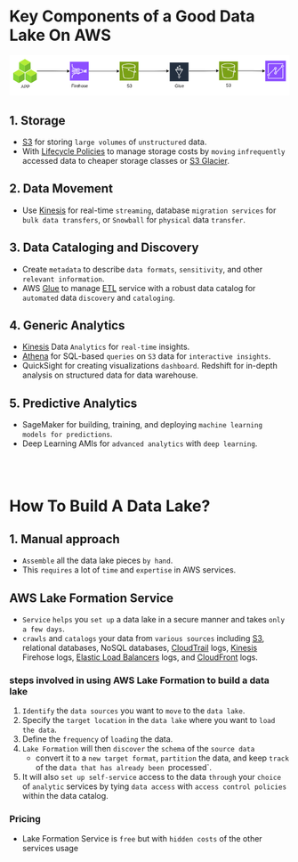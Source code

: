 # Key Components of a Good Data Lake On AWS

<img src="../Assets/data-lake.png" />

## 1. Storage
* [S3](../Storage/S3.md) for storing `large volumes` of `unstructured` data.
* With [Lifecycle Policies]() to manage storage costs by `moving` `infrequently` accessed data to cheaper storage classes or [S3 Glacier]().

## 2. Data Movement
* Use [Kinesis](../Analytics/Kinesis.md) for real-time `streaming`, database `migration services` for `bulk data transfers`, or `Snowball` for `physical` data `transfer`.
## 3. Data Cataloging and Discovery
* Create `metadata` to describe `data formats`, `sensitivity`, and other `relevant information`.
* AWS [Glue]() to manage [ETL]() service with a robust data catalog for `automated` data `discovery` and `cataloging`.
## 4. Generic Analytics
* [Kinesis](../Analytics/Kinesis.md) Data `Analytics` for `real-time` insights.
* [Athena](../Analytics/Athena.md) for SQL-based `queries` on `S3` data for `interactive insights`.
* QuickSight for creating visualizations `dashboard`.
Redshift for in-depth analysis on structured data for data warehouse.
## 5. Predictive Analytics
* SageMaker for building, training, and deploying `machine learning models for predictions`.
* Deep Learning AMIs for `advanced analytics` with `deep learning`.

<br> <br>

# How To Build A Data Lake?

## 1. Manual approach
* `Assemble` all the data lake pieces `by hand`. 
* This `requires` a lot of `time` and `expertise` in AWS services.

## AWS Lake Formation Service
* `Service` `helps` you `set up` a data lake in a secure manner and takes `only a few days`. 
* `crawls` and `catalogs` your data from `various sources` including [S3](../Storage/S3.md), relational databases, NoSQL databases, [CloudTrail](../Monitoring/CloudTrail.md) logs, [Kinesis](../Analytics/Kinesis.md) Firehose logs, [Elastic Load Balancers](../Networking/ElasticLoadBalancer.md) logs, and [CloudFront](../Edge-Services/CloudFront.md) logs.

### steps involved in using AWS Lake Formation to build a data lake
1. `Identify` the `data sources` you want to `move` to the `data lake`.
2. Specify the `target location` in the `data lake` where you want to `load the data`.
3. Define the `frequency` of `loading` the data.
4. `Lake Formation` will then `discover` the `schema` of the `source data`
    * convert it to a `new target format`, `partition` the data, and keep `track` of the da`ta that has already been `processed`.
5. It will also `set up self-service` access to the data `through` your `choice` of `analytic` services by tying `data access` with `access control policies` within the data catalog.

### Pricing
* Lake Formation Service is `free` but with `hidden costs` of the other services usage